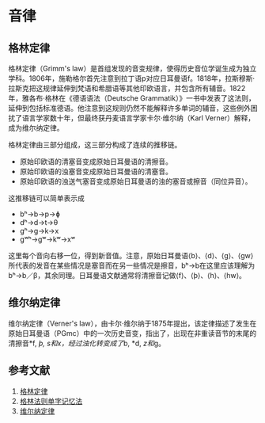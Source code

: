 # 音律

## 格林定律

格林定律（Grimm's law）是首组发现的音变规律，使得历史音位学诞生成为独立学科。1806年，施勒格尔首先注意到拉丁语p对应日耳曼语f。1818年，拉斯穆斯·拉斯克把这规律延伸到梵语和希腊语等其他印欧语言，并包含所有辅音。1822年，雅各布·格林在《德语语法（Deutsche Grammatik）》一书中发表了这法则，延伸到包括标准德语。他注意到这规则仍然不能解释许多单词的辅音，这些例外困扰了语言学家数十年，但最终获丹麦语言学家卡尔·维尔纳（Karl Verner）解释，成为维尔纳定律。

格林定律由三部分组成，这三部分构成了连续的推移链。

* 原始印欧语的清塞音变成原始日耳曼语的清擦音。
* 原始印欧语的浊塞音变成原始日耳曼语的清塞音。
* 原始印欧语的浊送气塞音变成原始日耳曼语的浊的塞音或擦音（同位异音）。

这推移链可以简单表示成

* bʰ→b→p→ɸ
* dʰ→d→t→θ
* gʰ→g→k→x
* gʷʰ→gʷ→kʷ→xʷ

这里每个音向右移一位，得到新音值。注意，原始日耳曼语⟨b⟩、⟨d⟩、⟨g⟩、⟨gw⟩所代表的发音在某些情况是塞音而在另一些情况是擦音，bʰ→b在这里应该理解为bʰ→b／β，其余同理。日耳曼语文献通常将清擦音记做⟨f⟩、⟨þ⟩、⟨h⟩、⟨hw⟩。

## 维尔纳定律

维尔纳定律（Verner's law），由卡尔·维尔纳于1875年提出，该定律描述了发生在原始日耳曼语（PGmc）中的一次历史音变，指出了，出现在非重读音节的末尾的清擦音*f, *þ, *s和*x，经过浊化转变成了*b, *d, *z和*g。

## 参考文献

1. [格林定律](https://zh.wikipedia.org/wiki/格林定律)
2. [格林法则单字记忆法](http://product.dangdang.com/1551456933.html)
3. [维尔纳定律](https://zh.wikipedia.org/wiki/维尔纳定律)
